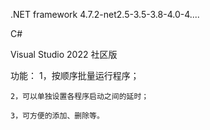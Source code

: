 
.NET framework 4.7.2-net2.5-3.5-3.8-4.0-4....

C#

Visual Studio 2022 社区版

功能：
    1，按顺序批量运行程序；

    2，可以单独设置各程序启动之间的延时；

    3，可方便的添加、删除等。
